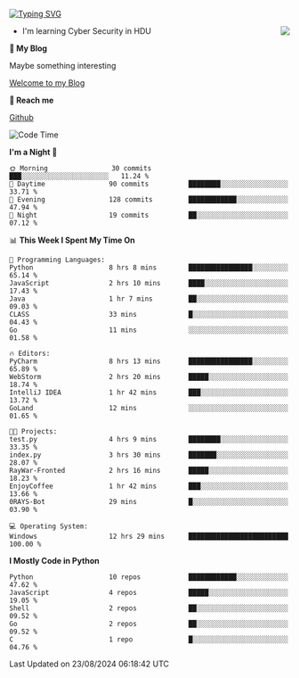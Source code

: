 [![Typing SVG](https://readme-typing-svg.herokuapp.com?font=Fira+Code&pause=1000&random=false&width=450&height=60&lines=Hello+%F0%9F%91%8B%F0%9F%8F%BB;I'm+JBNRZ)](https://git.io/typing-svg)

<a href="#">
  <img align="right" src="https://github-readme-stats.vercel.app/api?username=JBNRZ&show_icons=true&bg_color=15,f2f7fd,E0EAFC" />
</a>

- I'm learning Cyber Security in HDU

 **🌱 My Blog**

Maybe something interesting

[Welcome to my Blog](https://jbnrz.com.cn/)

 **💬 Reach me** 

[Github](https://github.com/JBNRZ)


<!--START_SECTION:waka-->
![Code Time](http://img.shields.io/badge/Code%20Time-638%20hrs%2036%20mins-blue)

**I'm a Night 🦉** 

```text
🌞 Morning                30 commits          ███░░░░░░░░░░░░░░░░░░░░░░   11.24 % 
🌆 Daytime                90 commits          ████████░░░░░░░░░░░░░░░░░   33.71 % 
🌃 Evening                128 commits         ████████████░░░░░░░░░░░░░   47.94 % 
🌙 Night                  19 commits          ██░░░░░░░░░░░░░░░░░░░░░░░   07.12 % 
```


📊 **This Week I Spent My Time On** 

```text
💬 Programming Languages: 
Python                   8 hrs 8 mins        ████████████████░░░░░░░░░   65.14 % 
JavaScript               2 hrs 10 mins       ████░░░░░░░░░░░░░░░░░░░░░   17.43 % 
Java                     1 hr 7 mins         ██░░░░░░░░░░░░░░░░░░░░░░░   09.03 % 
CLASS                    33 mins             █░░░░░░░░░░░░░░░░░░░░░░░░   04.43 % 
Go                       11 mins             ░░░░░░░░░░░░░░░░░░░░░░░░░   01.58 % 

🔥 Editors: 
PyCharm                  8 hrs 13 mins       ████████████████░░░░░░░░░   65.89 % 
WebStorm                 2 hrs 20 mins       █████░░░░░░░░░░░░░░░░░░░░   18.74 % 
IntelliJ IDEA            1 hr 42 mins        ███░░░░░░░░░░░░░░░░░░░░░░   13.72 % 
GoLand                   12 mins             ░░░░░░░░░░░░░░░░░░░░░░░░░   01.65 % 

🐱‍💻 Projects: 
test.py                  4 hrs 9 mins        ████████░░░░░░░░░░░░░░░░░   33.35 % 
index.py                 3 hrs 30 mins       ███████░░░░░░░░░░░░░░░░░░   28.07 % 
RayWar-Fronted           2 hrs 16 mins       █████░░░░░░░░░░░░░░░░░░░░   18.23 % 
EnjoyCoffee              1 hr 42 mins        ███░░░░░░░░░░░░░░░░░░░░░░   13.66 % 
0RAYS-Bot                29 mins             █░░░░░░░░░░░░░░░░░░░░░░░░   03.90 % 

💻 Operating System: 
Windows                  12 hrs 29 mins      █████████████████████████   100.00 % 
```

**I Mostly Code in Python** 

```text
Python                   10 repos            ████████████░░░░░░░░░░░░░   47.62 % 
JavaScript               4 repos             █████░░░░░░░░░░░░░░░░░░░░   19.05 % 
Shell                    2 repos             ██░░░░░░░░░░░░░░░░░░░░░░░   09.52 % 
Go                       2 repos             ██░░░░░░░░░░░░░░░░░░░░░░░   09.52 % 
C                        1 repo              █░░░░░░░░░░░░░░░░░░░░░░░░   04.76 % 
```




 Last Updated on 23/08/2024 06:18:42 UTC
<!--END_SECTION:waka-->
